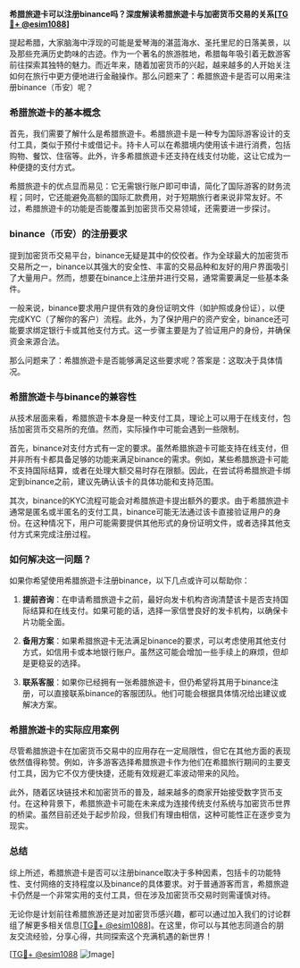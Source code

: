 **希腊旅遊卡可以注册binance吗？深度解读希腊旅遊卡与加密货币交易的关系[[TG💪+ @esim1088](https://t.me/s/esim1088)]**

提起希腊，大家脑海中浮现的可能是爱琴海的湛蓝海水、圣托里尼的日落美景，以及那些充满历史韵味的古迹。作为一个著名的旅游胜地，希腊每年吸引着无数游客前往探索其独特的魅力。而近年来，随着加密货币的兴起，越来越多的人开始关注如何在旅行中更方便地进行金融操作。那么问题来了：希腊旅遊卡是否可以用来注册binance（币安）呢？

### 希腊旅遊卡的基本概念

首先，我们需要了解什么是希腊旅遊卡。希腊旅遊卡是一种专为国际游客设计的支付工具，类似于预付卡或借记卡。持卡人可以在希腊境内使用该卡进行消费，包括购物、餐饮、住宿等。此外，许多希腊旅遊卡还支持在线支付功能，这让它成为一种便捷的支付方式。

希腊旅遊卡的优点显而易见：它无需银行账户即可申请，简化了国际游客的财务流程；同时，它还能避免高额的国际汇款费用，对于短期旅行者来说非常友好。不过，希腊旅遊卡的功能是否能覆盖到加密货币交易领域，还需要进一步探讨。

### binance（币安）的注册要求

提到加密货币交易平台，binance无疑是其中的佼佼者。作为全球最大的加密货币交易所之一，binance以其强大的安全性、丰富的交易品种和友好的用户界面吸引了大量用户。然而，想要在binance上注册并进行交易，通常需要满足一些基本条件。

一般来说，binance要求用户提供有效的身份证明文件（如护照或身份证），以便完成KYC（了解你的客户）流程。此外，为了保护用户的资产安全，binance还可能要求绑定银行卡或其他支付方式。这一步骤主要是为了验证用户的身份，并确保资金来源合法。

那么问题来了：希腊旅遊卡是否能够满足这些要求呢？答案是：这取决于具体情况。

### 希腊旅遊卡与binance的兼容性

从技术层面来看，希腊旅遊卡本身是一种支付工具，理论上可以用于在线支付，包括加密货币交易所的充值。然而，实际操作中可能会遇到一些限制。

首先，binance对支付方式有一定的要求。虽然希腊旅遊卡可能支持在线支付，但并非所有卡都具备足够的功能来满足binance的需求。例如，某些希腊旅遊卡可能不支持国际结算，或者在处理大额交易时存在限额。因此，在尝试将希腊旅遊卡绑定到binance之前，建议先确认该卡的具体功能和支持范围。

其次，binance的KYC流程可能会对希腊旅遊卡提出额外的要求。由于希腊旅遊卡通常是匿名或半匿名的支付工具，binance可能无法通过该卡直接验证用户的身份。在这种情况下，用户可能需要提供其他形式的身份证明文件，或者选择其他支付方式来完成注册过程。

### 如何解决这一问题？

如果你希望使用希腊旅遊卡注册binance，以下几点或许可以帮助你：

1. **提前咨询**：在申请希腊旅遊卡之前，最好向发卡机构咨询清楚该卡是否支持国际结算和在线支付。如果可能的话，选择一家信誉良好的发卡机构，以确保卡片功能全面。

2. **备用方案**：如果希腊旅遊卡无法满足binance的要求，可以考虑使用其他支付方式，如信用卡或本地银行账户。虽然这可能会增加一些手续上的麻烦，但却是更稳妥的选择。

3. **联系客服**：如果你已经拥有一张希腊旅遊卡，但仍希望将其用于binance注册，可以直接联系binance的客服团队。他们可能会根据具体情况给出建议或解决方案。

### 希腊旅遊卡的实际应用案例

尽管希腊旅遊卡在加密货币交易中的应用存在一定局限性，但它在其他方面的表现依然值得称赞。例如，许多游客选择希腊旅遊卡作为他们在希腊旅行期间的主要支付工具，因为它不仅方便快捷，还能有效规避汇率波动带来的风险。

此外，随着区块链技术和加密货币的普及，越来越多的商家开始接受数字货币支付。在这种背景下，希腊旅遊卡可能在未来成为连接传统支付系统与加密货币世界的桥梁。虽然目前还处于起步阶段，但我们有理由相信，这种可能性正在逐步变为现实。

### 总结

综上所述，希腊旅遊卡是否可以注册binance取决于多种因素，包括卡的功能特性、支付网络的支持程度以及binance的具体要求。对于普通游客而言，希腊旅遊卡仍然是一个非常实用的支付工具，但在涉及加密货币交易时则需谨慎对待。

无论你是计划前往希腊旅游还是对加密货币感兴趣，都可以通过加入我们的讨论群组了解更多相关信息[[TG💪+ @esim1088](https://t.me/s/esim1088)]。在这里，你可以与其他志同道合的朋友交流经验，分享心得，共同探索这个充满机遇的新世界！

[[TG💪+ @esim1088](https://t.me/s/esim1088) ![Image](https://i.postimg.cc/4NQfJmqS/Snipaste-2025-05-13-00-14-12.png)]